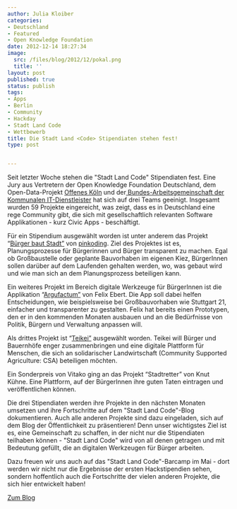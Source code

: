 ```yaml
---
author: Julia Kloiber
categories:
- Deutschland
- Featured
- Open Knowledge Foundation
date: 2012-12-14 18:27:34
image:
  src: /files/blog/2012/12/pokal.png
  title: ''
layout: post
published: true
status: publish
tags:
- Apps
- Berlin
- Community
- Hackday
- Stadt Land Code
- Wettbewerb
title: Die Stadt Land <Code> Stipendiaten stehen fest!
type: post


---
```


Seit letzter Woche stehen die "Stadt Land Code" Stipendiaten fest. Eine Jury aus Vertretern der Open Knowledge Foundation Deutschland, dem Open-Data-Projekt [Offenes Köln](http://offeneskoeln.de/) und der[ Bundes-Arbeitsgemeinschaft der Kommunalen IT-Dienstleister](http://www.vitako.de/aktuelles/Seiten/default.aspx) hat sich auf drei Teams geeinigt. Insgesamt wurden 59 Projekte eingereicht, was zeigt, dass es in Deutschland eine rege Community gibt, die sich mit gesellschaftlich relevanten Software Applikationen - kurz Civic Apps - beschäftigt.

Für ein Stipendium ausgewählt worden ist unter anderem das Projekt “[Bürger baut Stadt”](http://stadtlandcode.de/blog/2012/12/10/buergerbautstadt.html) von [pinkoding](http://mamanoke.de/pinkoding/). Ziel des Projektes ist es, Planungsprozesse für Bürgerinnen und Bürger transparent zu machen. Egal ob Großbaustelle oder geplante Bauvorhaben im eigenen Kiez, BürgerInnen sollen darüber auf dem Laufenden gehalten werden, wo, was gebaut wird und wie man sich an dem Planungsprozess beteiligen kann.

Ein weiteres Projekt im Bereich digitale Werkzeuge für BürgerInnen ist die Applikation “[Argufactum”](http://stadtlandcode.de/blog/2012/12/14/Argufactum.html) von Felix Ebert. Die App soll dabei helfen Entscheidungen, wie beispielsweise bei Großbauvorhaben wie Stuttgart 21, einfacher und transparenter zu gestalten. Felix hat bereits einen Prototypen, den er in den kommenden Monaten ausbauen und an die Bedürfnisse von Politik, Bürgern und Verwaltung anpassen will.

Als drittes Projekt ist “[Teikei”](http://stadtlandcode.de/blog/2012/12/11/teikei.html) ausgewählt worden. Teikei will Bürger und Bauernhöfe enger zusammenbringen und eine digitale Plattform für Menschen, die sich an solidarischer Landwirtschaft (Community Supported Agriculture: CSA) beteiligen möchten.

Ein Sonderpreis von Vitako ging an das Projekt “Stadtretter” von Knut Kühne. Eine Plattform, auf der BürgerInnen ihre guten Taten eintragen und veröffentlichen können.

Die drei Stipendiaten werden ihre Projekte in den nächsten Monaten umsetzen und ihre Fortschritte auf dem "Stadt Land Code"-Blog dokumentieren. Auch alle anderen Projekte sind dazu eingeladen, sich auf dem Blog der Öffentlichkeit zu präsentieren! Denn unser wichtigstes Ziel ist es, eine Gemeinschaft zu schaffen, in der nicht nur die Stipendiaten teilhaben können - "Stadt Land Code" wird von all denen getragen und mit Bedeutung gefüllt, die an digitalen Werkzeugen für Bürger arbeiten.

Dazu freuen wir uns auch auf das "Stadt Land Code"-Barcamp im Mai - dort werden wir nicht nur die Ergebnisse der ersten Hackstipendien sehen, sondern hoffentlich auch die Fortschritte der vielen anderen Projekte, die sich hier entwickelt haben!

[Zum Blog](http://stadtlandcode.de/blog/)